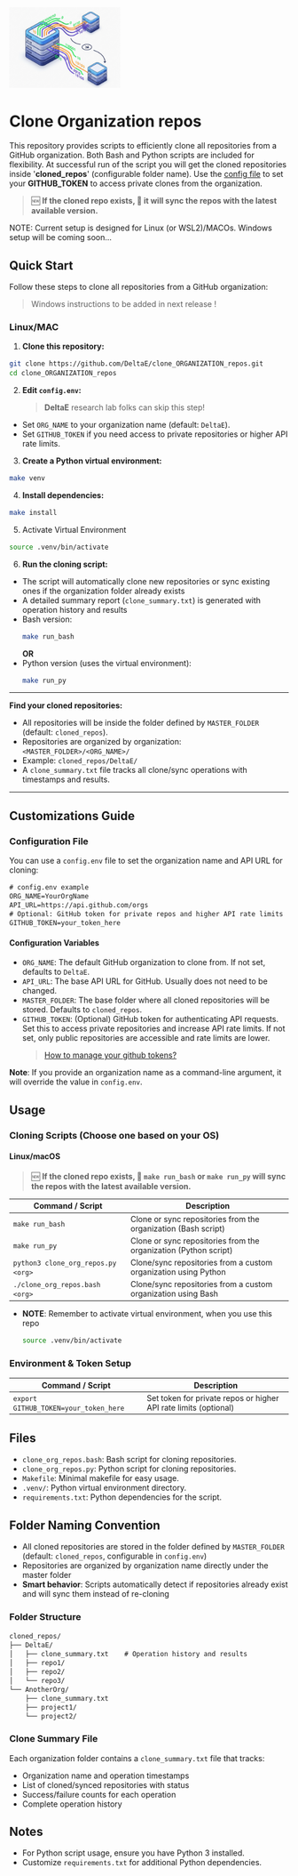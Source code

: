 <img src="docs/static/org_gitrepo_cloner_logo_202508.png" alt="Cloner Logo" width="200"/>


 # Clone Organization repos

This repository provides scripts to efficiently clone all repositories from a GitHub organization. Both Bash and Python scripts are included for flexibility. At successful run of the script you will get the cloned repositories inside '__cloned_repos__' (configurable folder name). Use the [config file](https://github.com/DeltaE/clone_ORGANIZATION_repos/blob/main/config.env) to set your __GITHUB_TOKEN__ to access private clones from the organization.

> 🆕 **If the cloned repo exists, 🔄 it will sync the repos with the latest available version.**

NOTE: Current setup is designed for Linux (or WSL2)/MACOs. Windows setup will be coming soon...

## Quick Start

Follow these steps to clone all repositories from a GitHub organization:

 > Windows instructions to be added in next release !

### Linux/MAC
1. **Clone this repository:**
  ```bash
  git clone https://github.com/DeltaE/clone_ORGANIZATION_repos.git
  cd clone_ORGANIZATION_repos
  ```

2. **Edit `config.env`:**
   > __DeltaE__ research lab folks can skip this step!
  - Set `ORG_NAME` to your organization name (default: `DeltaE`).
  - Set `GITHUB_TOKEN` if you need access to private repositories or higher API rate limits.

3. **Create a Python virtual environment:**
  ```bash
  make venv
  ```

4. **Install dependencies:**
  ```bash
  make install
  ```

5. Activate Virtual Environment
  ```bash
  source .venv/bin/activate
  ```

6. **Run the cloning script:**
  - The script will automatically clone new repositories or sync existing ones if the organization folder already exists
  - A detailed summary report (`clone_summary.txt`) is generated with operation history and results
  - Bash version:
    ```bash
    make run_bash
    ```
    __OR__
  - Python version (uses the virtual environment):
    ```bash
    make run_py
    ```

---

**Find your cloned repositories:**
  - All repositories will be inside the folder defined by `MASTER_FOLDER` (default: `cloned_repos`).
  - Repositories are organized by organization: `<MASTER_FOLDER>/<ORG_NAME>/`
  - Example: `cloned_repos/DeltaE/`
  - A `clone_summary.txt` file tracks all clone/sync operations with timestamps and results.

---
## Customizations Guide

### Configuration File

You can use a `config.env` file to set the organization name and API URL for cloning:

```env
# config.env example
ORG_NAME=YourOrgName
API_URL=https://api.github.com/orgs
# Optional: GitHub token for private repos and higher API rate limits
GITHUB_TOKEN=your_token_here
```
#### Configuration Variables

- `ORG_NAME`: The default GitHub organization to clone from. If not set, defaults to `DeltaE`.
- `API_URL`: The base API URL for GitHub. Usually does not need to be changed.
- `MASTER_FOLDER`: The base folder where all cloned repositories will be stored. Defaults to `cloned_repos`.
- `GITHUB_TOKEN`: (Optional) GitHub token for authenticating API requests. Set this to access private repositories and increase API rate limits. If not set, only public repositories are accessible and rate limits are lower.
  > [How to manage your github tokens?](https://docs.github.com/en/authentication/keeping-your-account-and-data-secure/managing-your-personal-access-tokens)

__Note__: If you provide an organization name as a command-line argument, it will override the value in `config.env`.


## Usage


### Cloning Scripts (Choose one based on your OS)

#### Linux/macOS
> 🆕 **If the cloned repo exists, 🔄 `make run_bash` or `make run_py` will sync the repos with the latest available version.**
> 
| Command / Script                          | Description                                                                 |
|-------------------------------------------|-----------------------------------------------------------------------------|
| `make run_bash`                          | Clone or sync repositories from the organization (Bash script)              |
| `make run_py`                            | Clone or sync repositories from the organization (Python script)            |
| `python3 clone_org_repos.py <org>`        | Clone/sync repositories from a custom organization using Python             |
| `./clone_org_repos.bash <org>`           | Clone/sync repositories from a custom organization using Bash               |

- __NOTE__: 
  Remember to activate virtual environment, when you use this repo

  ```bash
  source .venv/bin/activate
  ```

### Environment & Token Setup
| Command / Script                          | Description                                                                 |
|-------------------------------------------|-----------------------------------------------------------------------------|
| `export GITHUB_TOKEN=your_token_here`     | Set token for private repos or higher API rate limits (optional)            |


## Files

- `clone_org_repos.bash`: Bash script for cloning repositories.
- `clone_org_repos.py`: Python script for cloning repositories.
- `Makefile`: Minimal makefile for easy usage.
- `.venv/`: Python virtual environment directory.
- `requirements.txt`: Python dependencies for the script.


## Folder Naming Convention

- All cloned repositories are stored in the folder defined by `MASTER_FOLDER` (default: `cloned_repos`, configurable in `config.env`)
- Repositories are organized by organization name directly under the master folder
- **Smart behavior**: Scripts automatically detect if repositories already exist and will sync them instead of re-cloning

### Folder Structure

```text
cloned_repos/
├── DeltaE/
│   ├── clone_summary.txt    # Operation history and results
│   ├── repo1/
│   ├── repo2/
│   └── repo3/
└── AnotherOrg/
    ├── clone_summary.txt
    ├── project1/
    └── project2/
```

### Clone Summary File

Each organization folder contains a `clone_summary.txt` file that tracks:
- Organization name and operation timestamps
- List of cloned/synced repositories with status
- Success/failure counts for each operation
- Complete operation history

## Notes

- For Python script usage, ensure you have Python 3 installed.
- Customize `requirements.txt` for additional Python dependencies.
